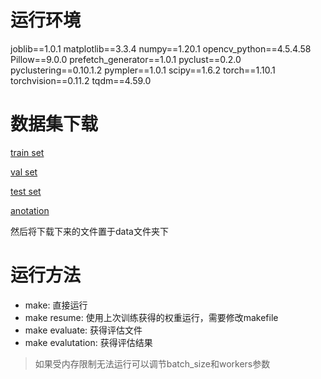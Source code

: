 # 运行环境

joblib==1.0.1
matplotlib==3.3.4
numpy==1.20.1
opencv_python==4.5.4.58
Pillow==9.0.0
prefetch_generator==1.0.1
pyclust==0.2.0
pyclustering==0.10.1.2
pympler==1.0.1
scipy==1.6.2
torch==1.10.1
torchvision==0.11.2
tqdm==4.59.0

# 数据集下载

[train set](https://share.weiyun.com/5WjCBWV)

[val set](https://share.weiyun.com/5ot9Qv1)

[test set](https://share.weiyun.com/5vSUomP)

[anotation](http://shuoyang1213.me/WIDERFACE/support/bbx_annotation/wider_face_split.zip)

然后将下载下来的文件置于data文件夹下

# 运行方法

* make: 直接运行
* make resume: 使用上次训练获得的权重运行，需要修改makefile
* make evaluate: 获得评估文件
* make evalutation: 获得评估结果

> 如果受内存限制无法运行可以调节batch_size和workers参数
